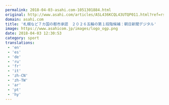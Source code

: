 ```yaml
---
permalink: 2018-04-03-asahi.com-1051301884.html
original: http://www.asahi.com/articles/ASL436KCQL43UTQP011.html?ref=rss
domain: asahi.com
title: '札幌など７カ国の都市承認　２０２６五輪の第１段階候補：朝日新聞デジタル'
image: https://www.asahicom.jp/images/logo_ogp.png
date: 2018-04-03 12:30:53
category: sport
translations: 
 - 'en'
 - 'es'
 - 'de'
 - 'ru'
 - 'fr'
 - 'it'
 - 'zh-CN'
 - 'zh-TW'
 - 'ar'
 - 'pt'
 - 'hy'
---
```


